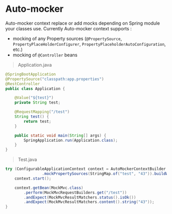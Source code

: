 # Auto-mocker

Auto-mocker context replace or add mocks depending on Spring module your classes use.
Currently Auto-mocker context supports :
* mocking of any Property sources (`@PropertySource`, `PropertyPlaceHolderConfigurer`, `PropertyPlaceholderAutoConfiguration`, etc.)
* mocking of `@Controller` beans

> Application.java

```java
@SpringBootApplication
@PropertySource("classpath:app.properties")
@RestController
public class Application {

	@Value("${test}")
	private String test;

	@RequestMapping("/test")
	String test() {
		return test;
	}

	public static void main(String[] args) {
		SpringApplication.run(Application.class);
	}
}
```

> Test.java

```java
try (ConfigurableApplicationContext context = AutoMockerContextBuilder.newBuilder()
				.mockPropertySources(StringMap.of("test", "43")).buildWithJavaConfig(Application.class)) {
	context.start();

	context.getBean(MockMvc.class)
		.perform(MockMvcRequestBuilders.get("/test"))
		.andExpect(MockMvcResultMatchers.status().isOk())
		.andExpect(MockMvcResultMatchers.content().string("43"));
}
```